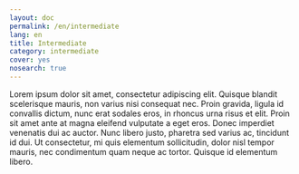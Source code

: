 ```yaml
---
layout: doc
permalink: /en/intermediate
lang: en
title: Intermediate
category: intermediate
cover: yes
nosearch: true
---
```


Lorem ipsum dolor sit amet, consectetur adipiscing elit. Quisque blandit scelerisque mauris, non varius nisi consequat nec. Proin gravida, ligula id convallis dictum, nunc erat sodales eros, in rhoncus urna risus et elit. Proin sit amet ante at magna eleifend vulputate a eget eros. Donec imperdiet venenatis dui ac auctor. Nunc libero justo, pharetra sed varius ac, tincidunt id dui. Ut consectetur, mi quis elementum sollicitudin, dolor nisl tempor mauris, nec condimentum quam neque ac tortor. Quisque id elementum libero. 